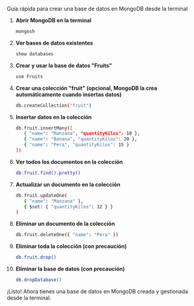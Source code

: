 Guía rápida para crear una base de datos en MongoDB desde la terminal

1. **Abrir MongoDB en la terminal**
   ```sh
   mongosh
   ```

2. **Ver bases de datos existentes**
   ```sh
   show databases
   ```

3. **Crear y usar la base de datos "Fruits"**
   ```sh
   use Fruits
   ```

4. **Crear una colección "fruit" (opcional, MongoDB la crea automáticamente cuando insertas datos)**
   ```sh
   db.createCollection("fruit")
   ```

5. **Insertar datos en la colección**
   ```sh
   db.fruit.insertMany([
      { "name": "Manzana", "quantityKilos": 10 },
      { "name": "Banana", "quantityKilos": 20 },
      { "name": "Pera", "quantityKilos": 15 }
   ])
   ```

6. **Ver todos los documentos en la colección**
   ```sh
   db.fruit.find().pretty()
   ```

7. **Actualizar un documento en la colección**
   ```sh
   db.fruit.updateOne(
      { "name": "Manzana" },
      { $set: { "quantityKilos": 12 } }
   )
   ```

8. **Eliminar un documento de la colección**
   ```sh
   db.fruit.deleteOne({ "name": "Pera" })
   ```

9. **Eliminar toda la colección (con precaución)**
   ```sh
   db.fruit.drop()
   ```

10. **Eliminar la base de datos (con precaución)**
    ```sh
    db.dropDatabase()
    ```

¡Listo! Ahora tienes una base de datos en MongoDB creada y gestionada desde la terminal.
